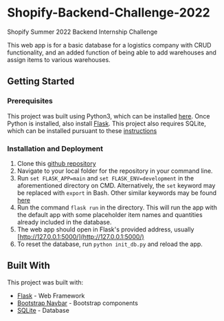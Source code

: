 # Shopify-Backend-Challenge-2022
Shopify Summer 2022 Backend Internship Challenge

This web app is for a basic database for a logistics company with CRUD functionality, and an added function of being able to add warehouses and assign items to various warehouses.

## Getting Started

### Prerequisites
This project was built using Python3, which can be installed [here](https://www.python.org/downloads/). Once Python is installed, also install [Flask](https://flask.palletsprojects.com/en/1.1.x/installation/).
This project also requires SQLite, which can be installed pursuant to these [instructions](https://www.tutorialspoint.com/sqlite/sqlite_installation.htm)

### Installation and Deployment
1. Clone this [github repository](https://github.com/jye-1243/Shopify-Backend-Challenge-2022)
2. Navigate to your local folder for the repository in your command line.
3. Run `set FLASK_APP=main` and `set FLASK_ENV=development` in the aforementioned directory on CMD. Alternatively, the `set` keyword may be replaced with `export` in Bash. Other similar keywords may be found [here](https://flask.palletsprojects.com/en/2.0.x/config/)
4. Run the command `flask run` in the directory. This will run the app with the default app with some placeholder item names and quantities already included in the database.
5. The web app should open in Flask's provided address, usually [http://127.0.0.1:5000/](http://127.0.0.1:5000/)
6. To reset the database, run `python init_db.py` and reload the app.

## Built With
This project was built with:
- [Flask](https://flask.palletsprojects.com/en/1.1.x/) - Web Framework
- [Bootstrap Navbar](https://getbootstrap.com/docs/4.0/components/navbar/) - Bootstrap components
- [SQLite](https://www.sqlite.org/index.html) - Database
